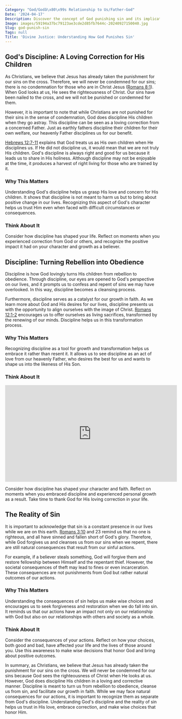 ```yaml
---
Category: "God/Godâ\x80\x99s Relationship to Us/Father-God"
Date: '2024-04-17'
Description: Discover the concept of God punishing sin and its implications on morality, justice, and spiritual beliefs. Explore the role of divine retribution in religious teachings.
Image: images/59194a37bc79123ae3cde2d85fb7644c-20240927150040.jpg
Slug: god-punish-sin
Tags: null
Title: 'Divine Justice: Understanding How God Punishes Sin'
---
```


## God's Discipline: A Loving Correction for His Children

As Christians, we believe that Jesus has already taken the punishment for our sins on the cross. Therefore, we will never be condemned for our sins; there is no condemnation for those who are in Christ Jesus ([Romans 8:1](https://www.bibleref.com/Romans/8/Romans-8-1.html)). When God looks at us, He sees the righteousness of Christ. Our sins have been nailed to the cross, and we will not be punished or condemned for them.

However, it is important to note that while Christians are not punished for their sins in the sense of condemnation, God does discipline His children when they go astray. This discipline can be seen as a loving correction from a concerned Father. Just as earthly fathers discipline their children for their own welfare, our heavenly Father disciplines us for our benefit.

[Hebrews 12:7-11](https://www.bibleref.com/Hebrews/12/Hebrews-12-7.html) explains that God treats us as His own children when He disciplines us. If He did not discipline us, it would mean that we are not truly His children. God's discipline is always right and good for us because it leads us to share in His holiness. Although discipline may not be enjoyable at the time, it produces a harvest of right living for those who are trained by it.

### Why This Matters

Understanding God's discipline helps us grasp His love and concern for His children. It shows that discipline is not meant to harm us but to bring about positive change in our lives. Recognizing this aspect of God's character helps us trust Him even when faced with difficult circumstances or consequences.

### Think About It

Consider how discipline has shaped your life. Reflect on moments when you experienced correction from God or others, and recognize the positive impact it had on your character and growth as a believer.

## Discipline: Turning Rebellion into Obedience

Discipline is how God lovingly turns His children from rebellion to obedience. Through discipline, our eyes are opened to God's perspective on our lives, and it prompts us to confess and repent of sins we may have overlooked. In this way, discipline becomes a cleansing process.

Furthermore, discipline serves as a catalyst for our growth in faith. As we learn more about God and His desires for our lives, discipline presents us with the opportunity to align ourselves with the image of Christ. [Romans 12:1-2](https://www.bibleref.com/Romans/12/Romans-12-1.html) encourages us to offer ourselves as living sacrifices, transformed by the renewing of our minds. Discipline helps us in this transformation process.

### Why This Matters

Recognizing discipline as a tool for growth and transformation helps us embrace it rather than resent it. It allows us to see discipline as an act of love from our heavenly Father, who desires the best for us and wants to shape us into the likeness of His Son.

### Think About It


<iframe width="560" height="315" src="https://www.youtube.com/embed/M30_aShEwIE" frameborder="0" allow="autoplay; encrypted-media" allowfullscreen></iframe>


Consider how discipline has shaped your character and faith. Reflect on moments when you embraced discipline and experienced personal growth as a result. Take time to thank God for His loving correction in your life.

## The Reality of Sin

It is important to acknowledge that sin is a constant presence in our lives while we are on this earth. [Romans 3:10](https://www.bibleref.com/Romans/3/Romans-3-10.html) and 23 remind us that no one is righteous, and all have sinned and fallen short of God's glory. Therefore, while God forgives us and cleanses us from our sins when we repent, there are still natural consequences that result from our sinful actions.

For example, if a believer steals something, God will forgive them and restore fellowship between Himself and the repentant thief. However, the societal consequences of theft may lead to fines or even incarceration. These consequences are not punishments from God but rather natural outcomes of our actions. 

### Why This Matters

Understanding the consequences of sin helps us make wise choices and encourages us to seek forgiveness and restoration when we do fall into sin. It reminds us that our actions have an impact not only on our relationship with God but also on our relationships with others and society as a whole.

### Think About It

Consider the consequences of your actions. Reflect on how your choices, both good and bad, have affected your life and the lives of those around you. Use this awareness to make wise decisions that honor God and bring about positive outcomes.

In summary, as Christians, we believe that Jesus has already taken the punishment for our sins on the cross. We will never be condemned for our sins because God sees the righteousness of Christ when He looks at us. However, God does discipline His children in a loving and corrective manner. Discipline is meant to turn us from rebellion to obedience, cleanse us from sin, and facilitate our growth in faith. While we may face natural consequences for our actions, it is important to recognize them as separate from God's discipline. Understanding God's discipline and the reality of sin helps us trust in His love, embrace correction, and make wise choices that honor Him.